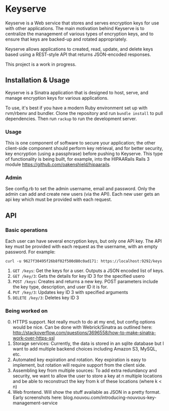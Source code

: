 Keyserve
========

Keyserve is a Web service that stores and serves encryption keys for use
with other applications. The main motivation behind Keyserve is to
centralize the management of various types of encryption keys, and to
ensure that keys are backed-up and rotated appropriately.

Keyserve allows applications to created, read, update, and delete keys
based using a REST-style API that returns JSON-encoded responses. 

This project is a work in progress.


Installation & Usage
--------------------

Keyserve is a Sinatra application that is designed to host, serve, and
manage encryption keys for various applications. 

To use, it's best if you have a modern Ruby environment set up with
rvm/rbenv and bundler. Clone the repository and run `bundle install` to
pull dependencies. Then run `rackup` to run the development server.

### Usage

This is one component of software to secure your application; the other
client-side component should perform key retrieval, and for better
security, key encryption (using a passphrase) before pushing to
Keyserve. This type of functionality is being built, for example, into
the HIPAARails Rails 3 module https://github.com/oakenshield/hipaarails.

### Admin
See config.rb to set the admin username, email and password. Only the
admin can add and create new users (via the API). Each new user gets an
api key which must be provided with each request. 

API
---

### Basic operations

Each user can have several encryption keys, but only one API key. The
API key must be provided with each request as the username, with an
empty password. For example: 

`curl -u 9627f30495f26b8f02f500d80c0ad171: https://localhost:9292/keys`

1. `GET /keys`: Get the keys for a user. Outputs a JSON encoded list of keys.
2. `GET /key/3`: Gets the details for key ID 3 for the specified usero
3. `POST /keys`: Creates and returns a new key. POST parameters include
the key type, description, and user ID it is for. 
4. `PUT /key/3`: Updates key ID 3 with specified arguments
5. `DELETE /key/3`: Deletes key ID 3

### Being worked on

0. HTTPS support. Not really much to do at my end, but config options
would be nice. Can be done with Webrick/Sinatra as outlined here:
http://stackoverflow.com/questions/3696558/how-to-make-sinatra-work-over-https-ssl
1. Storage services: Currently, the data is stored in an sqlite database
but I want to add multiple backend choices including Amazon S3, MySQL, etc.
2. Automated key expiration and rotation. Key expiration is easy to implement, but
rotation will require support from the client side.
2. Assembling key from multiple sources: To add extra redundancy and
security, we want to allow the user to store a key at n multiple locations
and be able to reconstruct the key from k of these locations (where k < n)
3. Web frontend. Will show the stuff available as JSON in a pretty
format. Early screenshots here: blog.nouvou.com/introducing-nouvous-key-management-service

